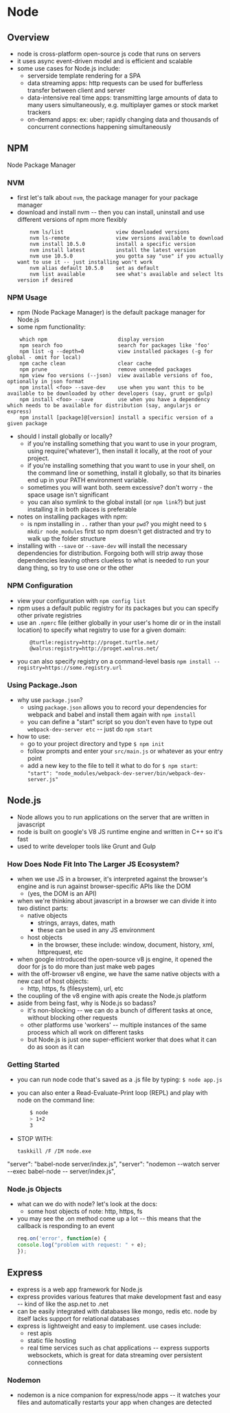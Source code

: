 # Node

## Overview
* node is cross-platform open-source js code that runs on servers
* it uses async event-driven model and is efficient and scalable
* some use cases for Node.js include:
	- serverside template rendering for a SPA
	- data streaming apps: http requests can be used for bufferless transfer between client and server
	- data-intensive real time apps: transmitting large amounts of data to many users simultaneously, e.g. multiplayer games or stock market trackers
	- on-demand apps: ex: uber; rapidly changing data and thousands of concurrent connections happening simultaneously

## NPM
Node Package Manager

### NVM
* first let's talk about `nvm`, the package manager for your package manager
* download and install nvm  -- then you can install, uninstall and use different versions of npm more flexibly
	```
		nvm ls/list                 view downloaded versions
		nvm ls-remote               view versions available to download
		nvm install 10.5.0          install a specific version
		nvm install latest          install the latest version
		nvm use 10.5.0              you gotta say "use" if you actually want to use it -- just installing won't work
		nvm alias default 10.5.0    set as default
		nvm list available			see what's available and select lts version if desired
	```

### NPM Usage
* npm (Node Package Manager) is the default package manager for Node.js
* some npm functionality:
```
	which npm                       display version
	npm search foo                  search for packages like 'foo'
	npm list -g --depth=0           view installed packages (-g for global - omit for local)
	npm cache clean                 clear cache
	npm prune                       remove unneeded packages
	npm view foo versions (--json)	view available versions of foo, optionally in json format
	npm install <foo> --save-dev    use when you want this to be available to be downloaded by other developers (say, grunt or gulp)
	npm install <foo> --save        use when you have a dependency which needs to be available for distribution (say, angularjs or express)
	npm install [package]@[version]	install a specific version of a given package
```

* should I install globally or locally?
	- if you're installing something that you want to use in your program, using require('whatever'), then install it locally, at the root of your project.
	- if you're installing something that you want to use in your shell, on the command line or something, install it globally, so that its binaries end up in your PATH environment variable.
	- sometimes you will want both. seem excessive? don't worry - the space usage isn't significant
	- you can also symlink to the global install (or `npm link`?) but just installing it in both places is preferable
* notes on installing packages with npm:
	- is npm installing in `..` rather than your `pwd`? you might need to `$ mkdir node_modules` first so npm doesn't get distracted and try to walk up the folder structure
* installing with `--save` or `--save-dev` will install the necessary dependencies for distribution. Forgoing both will strip away those dependencies leaving others clueless to what is needed to run your dang thing, so try to use one or the other

### NPM Configuration
* view your configuration with
	`npm config list`
* npm uses a default public registry for its packages but you can specify other private registries
* use an `.npmrc` file (either globally in your user's home dir or in the install location) to specify what registry to use for a given domain:
	```
		@turtle:registry=http://proget.turtle.net/
		@walrus:registry=http://proget.walrus.net/
	```
* you can also specify registry on a command-level basis
	`npm install --registry=https://some.registry.url`

### Using Package.Json
* why use `package.json`?
	- using `package.json` allows you to record your dependencies for webpack and babel and install them again with `npm install`
	- you can define a "start" script so you don't even have to type out `webpack-dev-server etc` -- just do `npm start`
* how to use:
	- go to your project directory and type `$ npm init`
	- follow prompts and enter your `src/main.js` or whatever as your entry point
	- add a new key to the file to tell it what to do for `$ npm start`:
		`"start": "node_modules/webpack-dev-server/bin/webpack-dev-server.js"`



## Node.js
* Node allows you to run applications on the server that are written in javascript
* node is built on google's V8 JS runtime engine and written in C++ so it's fast
* used to write developer tools like Grunt and Gulp

### How Does Node Fit Into The Larger JS Ecosystem?
* when we use JS in a browser, it's interpreted against the browser's engine and is run against browser-specific APIs like the DOM
	* (yes, the DOM is an API)
* when we're thinking about javascript in a browser we can divide it into two distinct parts:
	- native objects
		* strings, arrays, dates, math
		* these can be used in any JS environment
	- host objects
		* in the browser, these include: window, document, history, xml, httprequest, etc
* when google introduced the open-source v8 js engine, it opened the door for js to do more than just make web pages
* with the off-browser v8 engine, we have the same native objects with a new cast of host objects:
	- http, https, fs (filesystem), url, etc
* the coupling of the v8 engine with apis create the Node.js platform
* aside from being fast, why is Node.js so badass?
	- it's non-blocking -- we can do a bunch of different tasks at once, without blocking other requests
	- other platforms use 'workers' -- multiple instances of the same process which all work on different tasks
	- but Node.js is just one super-efficient worker that does what it can do as soon as it can

### Getting Started
* you can run node code that's saved as a .js file by typing:
	`$ node app.js`
* you can also enter a Read-Evaluate-Print loop (REPL) and play with
  node on the command line:
	```bash
		$ node
		> 1+2
		3
	```

* STOP WITH:
	```
	taskkill /F /IM node.exe
	```

"server": "babel-node server/index.js",
"server": "nodemon --watch server --exec babel-node -- server/index.js",



### Node.js Objects
* what can we do with node? let's look at the docs:
	- some host objects of note: http, https, fs
* you may see the .on method come up a lot -- this means that the callback
  is responding to an event
	```javascript
	req.on('error', function(e) {
	console.log("problem with request: " + e);
	});
	```

## Express
* express is a web app framework for Node.js
* express provides various features that make development fast and easy -- kind of like the asp.net to .net
* can be easily integrated with databases like mongo, redis etc. node by itself lacks support for relational databases
* express is lightweight and easy to implement. use cases include:
	- rest apis
	- static file hosting
	- real time services such as chat applications -- express supports websockets, which is great for data streaming over persistent connections

### Nodemon
* nodemon is a nice companion for express/node apps -- it watches your files and automatically restarts your app when changes are detected
